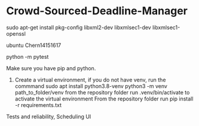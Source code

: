 # Crowd-Sourced-Deadline-Manager

sudo apt-get install pkg-config libxml2-dev libxmlsec1-dev libxmlsec1-openssl

ubuntu
Chern14151617

python -m pytest

Make sure you have pip and python. 
1. Create a virtual environment, if you do not have venv, run the commmand 
sudo apt install python3.8-venv 
python3 -m venv path_to_folder/venv
from the repository folder run .venv/bin/activate to activate the virtual environment
From the repository folder run pip install -r requirements.txt 

Tests and reliability, Scheduling UI